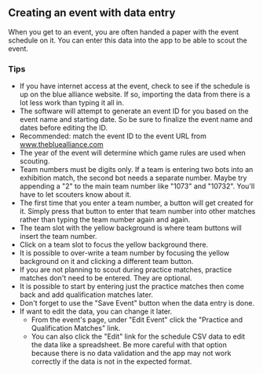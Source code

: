 ## Creating an event with data entry

When you get to an event, you are often handed a paper with the event schedule on it. You can enter this data into the app to be able to scout the event.

### Tips

 - If you have internet access at the event, check to see if the schedule is up on the blue alliance website. If so, importing the data from there is a lot less work than typing it all in.
 - The software will attempt to generate an event ID for you based on the event name and starting date. So be sure to finalize the event name and dates before editing the ID.
 - Recommended: match the event ID to the event URL from www.thebluealliance.com
 - The year of the event will determine which game rules are used when scouting.
 - Team numbers must be digits only. If a team is entering two bots into an exhibition match, the second bot needs a separate number. Maybe try appending a "2" to the main team number like "1073" and "10732". You'll have to let scouters know about it.
 - The first time that you enter a team number, a button will get created for it. Simply press that button to enter that team number into other matches rather than typing the team number again and again.
 - The team slot with the yellow background is where team buttons will insert the team number.
 - Click on a team slot to focus the yellow background there.
 - It is possible to over-write a team number by focusing the yellow background on it and clicking a different team button.
 - If you are not planning to scout during practice matches, practice matches don't need to be entered. They are optional.
 - It is possible to start by entering just the practice matches then come back and add qualification matches later.
 - Don't forget to use the "Save Event" button when the data entry is done.
 - If want to edit the data, you can change it later.
   - From the event's page, under "Edit Event" click the "Practice and Qualification Matches" link. 
   - You can also click the "Edit" link for the schedule CSV data to edit the data like a spreadsheet. Be more careful with that option because there is no data validation and the app may not work correctly if the data is not in the expected format.
